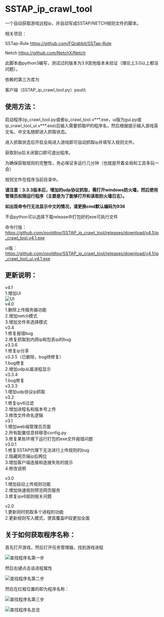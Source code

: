 # SSTAP_ip_crawl_tool
一个自动获取游戏远程ip，并自动写成SSTAP/NETCH规则文件的脚本。

相关项目：

SSTap-Rule https://github.com/FQrabbit/SSTap-Rule

Netch https://github.com/NetchX/Netch

此脚本由python3编写，测试过的版本为3.9其他版本未验证（理论上3.0以上都没问题）。

依赖的第三方库为

客户端（SSTAP_ip_crawl_tool.py）psutil;<br>



使用方法：
-------
启动程序(ip_crawl_tool.py或者ip_crawl_tool.v***.exe，ui版为gui.py或ip_crawl_tool_ui.v***.exe)后输入需要抓取IP的程序名，然后根据提示输入游戏英文名、中文名随即进入抓取状态。

进入抓取状态后开启全局进入游戏即可自动抓取ip并填写入规则文件。

获取到ip后关闭窗口即可退出程序。

为确保获取规则的完整性，务必保证多运行几分钟（也就是开着全局和工具多玩一会）

规则文件在程序当前目录中。

**请注意：3.3.3版本后，增加的udp协议抓取，需打开windows防火墙，然后使用管理员权限运行程序（主要是为了能够打开和读取防火墙日志）。**

**如出现命令行无法显示中文的情况，请更换cmd默认编码为936**

不会python可以选择下载release中打包好的exe可执行文件

命令行版：https://github.com/oooldtoy/SSTAP_ip_crawl_tool/releases/download/v4.1/ip_crawl_tool.v4.1.exe

ui版：https://github.com/oooldtoy/SSTAP_ip_crawl_tool/releases/download/v4.1/ip_crawl_tool_ui.v4.1.exe





更新说明：
-------
v4.1<br>
1.增加UI<br>
![UI](https://raw.githubusercontent.com/oooldtoy/SSTAP_ip_crawl_tool/master/MD_IMG/5.png)<br>
v4.0<br>
1.删除上传服务器功能<br>
2.增加netch模式<br>
3.增加文件夹选择模式<br>
v3.4<br>
1.修复报错bug<br>
2.修复抓取到内网ip和包丢ip的bug<br>
v3.3.6<br>
1.修复ip分享<br>
v3.3.5（已删除，bug待修复）<br>
1.bug修复<br>
2.增加udp从属进程显示<br>
v3.3.4<br>
1.bug修复<br>
v3.3.3<br>
1.增加udp协议ip抓取<br>
v3.2<br>
1.修复ipv6过滤<br>
2.增加进程名和版本号上传<br>
3.修改文件命名逻辑<br>
v3.1<br>
1.增加web端管理员页面<br>
2.所有配置信息转移至config.py<br>
3.修复某些环境下运行打包的exe文件报错问题<br>
v3.0.1<br>
1.修复SSTAP代理下无法进行上传规则的bug<br>
2.隐藏网页端ip后两位<br>
3.增加客户端连接和连接失败的提示<br>
4.修改说明

v3.0<br>
1.增加自动上传规则功能<br>
2.增加快速规则预览网页服务<br>
3.修复ipv6规则相关问题

v2.0<br>
1.更新同时抓取多个进程的功能<br>
2.更新规则写入模式，使其覆盖IP段更加全面

关于如何获取程序名称：
-------

首先打开游戏，然后打开任务管理器，找到游戏进程

![查找程序名第一步](https://raw.githubusercontent.com/oooldtoy/SSTAP_ip_crawl_tool/master/MD_IMG/1.png)

然后右键点击该进程属性

![查找程序名第二步](https://raw.githubusercontent.com/oooldtoy/SSTAP_ip_crawl_tool/master/MD_IMG/2.png)

然后在红框位置的即为程序名称：

![查找程序名第三步](https://raw.githubusercontent.com/oooldtoy/SSTAP_ip_crawl_tool/master/MD_IMG/3.png)

![查找程序名总览](https://raw.githubusercontent.com/oooldtoy/SSTAP_ip_crawl_tool/master/MD_IMG/4.png)
